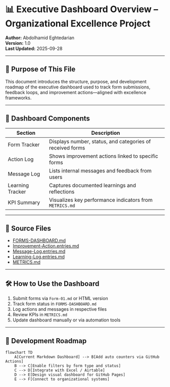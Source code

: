 # 📊 Executive Dashboard Overview – Organizational Excellence Project  
**Author:** Abdolhamid Eghtedarian  
**Version:** 1.0  
**Last Updated:** 2025-09-28  

---

## 🎯 Purpose of This File

This document introduces the structure, purpose, and development roadmap of the executive dashboard used to track form submissions, feedback loops, and improvement actions—aligned with excellence frameworks.

---

## 🧩 Dashboard Components

| Section | Description |
|---------|-------------|
| Form Tracker | Displays number, status, and categories of received forms  
| Action Log | Shows improvement actions linked to specific forms  
| Message Log | Lists internal messages and feedback from users  
| Learning Tracker | Captures documented learnings and reflections  
| KPI Summary | Visualizes key performance indicators from `METRICS.md`

---

## 📘 Source Files

- [FORMS-DASHBOARD.md](FORMS-DASHBOARD.md)  
- [Improvement-Action.entries.md](logs/Improvement-Action.entries.md)  
- [Message-Log.entries.md](logs/Message-Log.entries.md)  
- [Learning-Log.entries.md](logs/Learning-Log.entries.md)  
- [METRICS.md](METRICS.md)

---

## 🛠️ How to Use the Dashboard

1. Submit forms via `Form-01.md` or HTML version  
2. Track form status in `FORMS-DASHBOARD.md`  
3. Log actions and messages in respective files  
4. Review KPIs in `METRICS.md`  
5. Update dashboard manually or via automation tools

---

## 🔄 Development Roadmap

```mermaid
flowchart TD
    A[Current Markdown Dashboard] --> B[Add auto counters via GitHub Actions]
    B --> C[Enable filters by form type and status]
    C --> D[Integrate with Excel / Airtable]
    D --> E[Design visual dashboard for GitHub Pages]
    E --> F[Connect to organizational systems]
